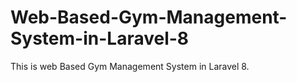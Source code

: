 # Web-Based-Gym-Management-System-in-Laravel-8
This is web Based Gym Management System in Laravel 8.
